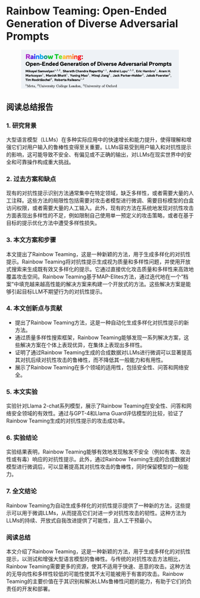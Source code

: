 # Rainbow Teaming: Open-Ended Generation of Diverse Adversarial Prompts

<figure><img src="../.gitbook/assets/image.png" alt=""><figcaption></figcaption></figure>

## 阅读总结报告

### 1. 研究背景

大型语言模型（LLMs）在多种实际应用中的快速增长和能力提升，使得理解和增强它们对用户输入的鲁棒性变得至关重要。LLMs容易受到用户输入和对抗性提示的影响，这可能导致不安全、有偏见或不正确的输出，对LLMs在现实世界中的安全和可靠操作构成重大挑战。

### 2. 过去方案和缺点

现有的对抗性提示识别方法通常集中在特定领域，缺乏多样性，或者需要大量的人工注释。这些方法的局限性包括需要对攻击者模型进行微调、需要目标模型的白盒访问权限，或者需要大量的人工输入。此外，现有的方法在系统地发现对抗性攻击方面表现出多样性的不足，例如限制自己使用单一预定义的攻击策略，或者在基于目标的提示优化方法中遭受多样性损失。

### 3. 本文方案和步骤

本文提出了Rainbow Teaming，这是一种新颖的方法，用于生成多样化的对抗性提示。Rainbow Teaming将对抗性提示生成视为质量和多样性问题，并使用开放式搜索来生成既有效又多样化的提示。它通过直接优化攻击质量和多样性来高效地覆盖攻击空间。Rainbow Teaming基于MAP-Elites方法，通过迭代地在一个“档案”中填充越来越高性能的解决方案来构建一个开放式的方法。这些解决方案是能够引起目标LLM不期望行为的对抗性提示。

### 4. 本文创新点与贡献

* 提出了Rainbow Teaming方法，这是一种自动化生成多样化对抗性提示的新方法。
* 通过质量多样性搜索框架，Rainbow Teaming能够发现一系列解决方案，这些解决方案在个体上表现优异，在集体上表现出多样性。
* 证明了通过Rainbow Teaming生成的合成数据对LLMs进行微调可以显著提高其对抗后续对抗性攻击的鲁棒性，而不降低其一般能力和有用性。
* 展示了Rainbow Teaming在多个领域的适用性，包括安全性、问答和网络安全。

### 5. 本文实验

实验针对Llama 2-chat系列模型，展示了Rainbow Teaming在安全性、问答和网络安全领域的有效性。通过与GPT-4和Llama Guard评估模型的比较，验证了Rainbow Teaming生成的对抗性提示的攻击成功率。

### 6. 实验结论

实验结果表明，Rainbow Teaming能够有效地发现触发不安全（例如有害、攻击性或有毒）响应的对抗性提示。此外，通过Rainbow Teaming生成的合成数据对模型进行微调后，可以显著提高其对抗性攻击的鲁棒性，同时保留模型的一般能力。

### 7. 全文结论

Rainbow Teaming为自动生成多样化的对抗性提示提供了一种新的方法，这些提示可以用于微调LLMs，从而提高它们对进一步对抗性攻击的韧性。这种方法为LLMs的持续、开放式自我改进提供了可能性，且人工干预最小。

### 阅读总结

本文介绍了Rainbow Teaming，这是一种新颖的方法，用于生成多样化的对抗性提示，以测试和增强大型语言模型的鲁棒性。与传统的对抗性攻击方法相比，Rainbow Teaming需要更多的资源，使其不适用于快速、恶意的攻击。这种方法的无导向性和多样性较低的可能性使其不太可能被用于有害的攻击。Rainbow Teaming的主要价值在于其识别和解决LLMs鲁棒性问题的能力，有助于它们的负责任的开发和部署。
